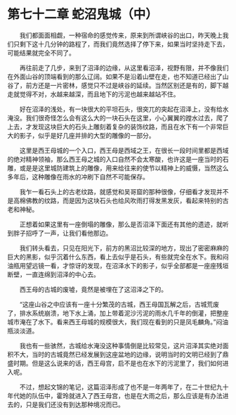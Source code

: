 # 第七十二章 蛇沼鬼城（中）


　　我们都面面相觑，一种宿命的感觉传来，原来到所谓峡谷的出口，昨天晚上我们只剩下这十几分钟的路程了，而我们竟然选择了停下来，如果当时坚持走下去，可能结果就完全不同了。

　　再往前走了几步，来到了沼泽的边缘，从这里看沼泽，视野有限，并不像我们在外面山谷的顶端看到的那么辽阔。如果不是沿着山壁在走，也不知道已经出了山谷了，前方还是一片密林，感觉只不过是峡谷的延续。当然区别还是有的，脚下越走就觉得不对，水越来越深，而且地下的污泥也越来越站不住。

　　好在沼泽的浅处，有一块很大的平坦石头，很突兀的突起在沼泽上，没有给水淹没。我们很奇怪怎么会有这么大的一块石头在这里，小心翼翼的蹚水过去，爬了上去，才发现这块巨大的石头上雕刻着复杂的装饰纹路，而且在水下有一个非常巨大的影子，似乎是好几座并排的大型的雕像的一部分。

　　这里是西王母城的一个入口，西王母是西域之王，在很长一段时间里都是西域的绝对精神领袖，那么西王母之城的入口自然不会太寒酸，也许这是一座当时的石雕，或是是这里城防建筑上的雕像，用来给往来的使节以精神上的威慑，当然这么多年后，这种雕像在雨水的冲刷下自然不可能保存。

　　我乍一看石头上的古老纹路，就感觉和吴哥窟的那种很像，仔细看才发现并不是高棉佛教的纹路，而是因为这块石头也给风吹雨打得发黑发灰，看起来特别的古老和神秘。

　　正想着如果这里有一座倒塌的雕像，那么是否沼泽下面还有其他的遗迹，就听到胖子招呼了一声，让我们看他那边。

　　我们转头看去，只见在阳光下，前方的黑沼比较深的地方，现出了密密麻麻的巨大的黑影，似乎沉着什么东西，看上去似乎是石头，有些就完全在水下。我和闷油瓶用望远镜一看，才惊讶的发现，在沼泽水下的影子，似乎全部都是一座座残垣断壁，一直连绵到沼泽的中心去。

　　西王母的古城的废墟，竟然是被埋在了这沼泽之下的。

　　“这座山谷之中应该有一座十分繁茂的古城，西王母国瓦解之后，古城荒废了，排水系统崩溃，地下水上涌，加上带着泥沙污泥的雨水几千年的倒灌，把整座城市淹在了水下。看来西王母城的规模很大，我们现在看到的只是凤毛麟角。”闷油瓶淡淡道。

　　我也有一些骇然，古城给水淹没这种事情倒是比较常见，这片沼泽其实绝对面积不大，当时的古城竟然已经发展到这座盆地的边缘，说明当时的文明已经到了鼎盛时期。但是这么说来的话，西王母宫，启不是也在水下的污泥里了，我们如何进入呢。

　　不过，想起文锦的笔记，这篇沼泽形成了也不是一年两年了，在二十世纪九十年代她的队伍中，霍玲就进入了西王母宫，也是在大雨之后，那么应该是有办法进去的，只是我们还没有到达那种境况而已。

